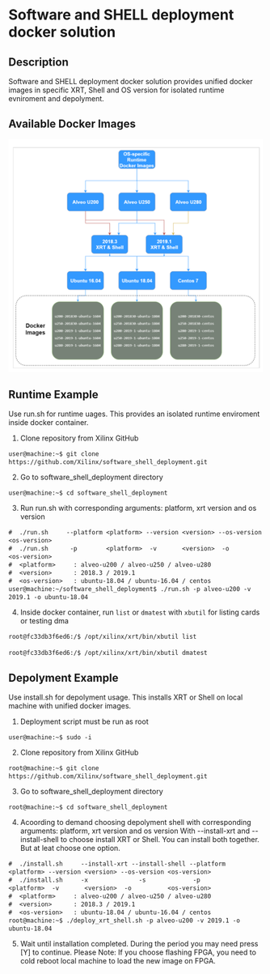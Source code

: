 # Software and SHELL deployment docker solution
## Description
Software and SHELL deployment docker solution provides unified docker images in specific XRT, Shell and OS version for isolated runtime evniroment and depolyment. 
## Available Docker Images
![Docker Images](doc/docker_images.png)
## Runtime Example
Use run.sh for runtime uages. This provides an isolated runtime enviroment inside docker container. 
1. Clone repository from Xilinx GitHub
```
user@machine:~$ git clone https://github.com/Xilinx/software_shell_deployment.git
```
2. Go to software_shell_deployment directory
```
user@machine:~$ cd software_shell_deployment
```

3. Run run.sh with corresponding arguments: platform, xrt version and os version
```
#  ./run.sh     --platform <platform> --version <version> --os-version <os-version>
#  ./run.sh      -p        <platform>  -v       <version>  -o          <os-version>
#  <platform>     : alveo-u200 / alveo-u250 / alveo-u280
#  <version>      : 2018.3 / 2019.1
#  <os-version>   : ubuntu-18.04 / ubuntu-16.04 / centos
user@machine:~/software_shell_deployment$ ./run.sh -p alveo-u200 -v 2019.1 -o ubuntu-18.04
```

4. Inside docker container, run `list` or `dmatest` with `xbutil` for listing cards or testing dma
```
root@fc33db3f6ed6:/$ /opt/xilinx/xrt/bin/xbutil list

root@fc33db3f6ed6:/$ /opt/xilinx/xrt/bin/xbutil dmatest
```
## Depolyment Example
Use install.sh for depolyment usage. This installs XRT or Shell on local machine with unified docker images. 
1. Deployment script must be run as root
```
user@machine:~$ sudo -i
```
2. Clone repository from Xilinx GitHub
```
root@machine:~$ git clone https://github.com/Xilinx/software_shell_deployment.git
```

3. Go to software_shell_deployment directory
```
root@machine:~$ cd software_shell_deployment
```

4. Acoording to demand choosing depolyment shell with corresponding arguments: platform, xrt version and os version
   With --install-xrt and --install-shell to choose install XRT or Shell. You can install both together. But at leat choose one option. 
```
#  ./install.sh     --install-xrt --install-shell --platform <platform> --version <version> --os-version <os-version>
#  ./install.sh     -x              -s             -p        <platform>  -v       <version>  -o          <os-version>
#  <platform>     : alveo-u200 / alveo-u250 / alveo-u280
#  <version>      : 2018.3 / 2019.1
#  <os-version>   : ubuntu-18.04 / ubuntu-16.04 / centos
root@machine:~$ ./deploy_xrt_shell.sh -p alveo-u200 -v 2019.1 -o ubuntu-18.04
```

5. Wait until installation completed. During the period you may need press [Y] to continue. Please Note: If you choose flashing FPGA, you need to cold reboot local machine to load the new image on FPGA.
